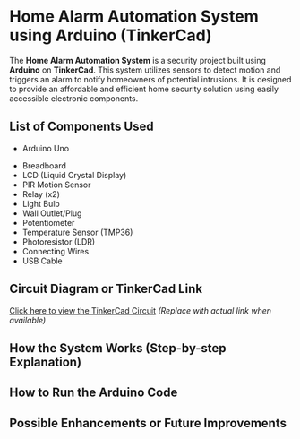 # Home Alarm Automation System using Arduino (TinkerCad)

The **Home Alarm Automation System** is a security project built using **Arduino** on **TinkerCad**. This system utilizes sensors to detect motion and triggers an alarm to notify homeowners of potential intrusions. It is designed to provide an affordable and efficient home security solution using easily accessible electronic components.

##  List of Components Used
- Arduino Uno
* Breadboard
* LCD (Liquid Crystal Display)
* PIR Motion Sensor
* Relay (x2)
* Light Bulb
* Wall Outlet/Plug
* Potentiometer
* Temperature Sensor (TMP36)
* Photoresistor (LDR)
* Connecting Wires
* USB Cable


## Circuit Diagram or TinkerCad Link
[Click here to view the TinkerCad Circuit](#) *(Replace with actual link when available)*

## How the System Works (Step-by-step Explanation)


## How to Run the Arduino Code


## Possible Enhancements or Future Improvements
